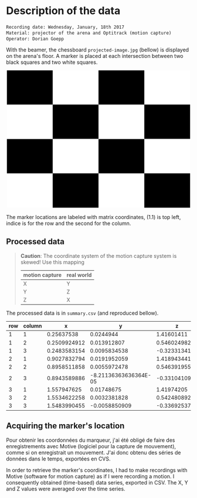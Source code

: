 # Description of the data

```
Recording date: Wednesday, January, 18th 2017
Material: projector of the arena and Optitrack (motion capture)
Operator: Dorian Goepp
```

With the beamer, the chessboard `projected-image.jpg` (bellow) is displayed on the arena's floor. A marker is placed at each intersection between two black squares and two white squares.

<!--![chessboard projected on the arena's floor](projected-image.jpg)-->
<center><img src="projected-image.jpg" alt="chessboard projected on the arena's floor" width=500/></center>

The marker locations are labeled with matrix coordinates, (1.1) is top left, indice is for the row and the second for the column.

## Processed data

> **Caution**: The coordinate system of the motion capture system is skewed! Use this mapping
>
> | motion capture | real world |
> |----------------|------------|
> | X              | Y          |
> | Y              | Z          |
> | Z              | X          |

The processed data is in `summary.csv` (and reproduced bellow).

| row | column | x            | y                     | z             |
|-----|--------|--------------|-----------------------|---------------|
| 1   | 1      | 0.25637538   | 0.0244944             | 1.41601411    |
| 1   | 2      | 0.2509924912 | 0.013912807           | 0.5460249825  |
| 1   | 3      | 0.2483583154 | 0.0095834538          | -0.3233134154 |
| 2   | 1      | 0.9027832794 | 0.0191952059          | 1.4189434412  |
| 2   | 2      | 0.8958511858 | 0.0055972478          | 0.5463919558  |
| 2   | 3      | 0.8943589886 | -8.21136363636364E-05 | -0.3310410909 |
| 3   | 1      | 1.557947625  | 0.01748675            | 1.41974205    |
| 3   | 2      | 1.5534622258 | 0.0032381828          | 0.5424808925  |
| 3   | 3      | 1.5483990455 | -0.0058850909         | -0.336925375  |

## Acquiring the marker's location

Pour obtenir les coordonnées du marqueur, j'ai été obligé de faire des enregistrements avec Motive (logiciel pour la capture de mouvement), comme si on enregistrait un mouvement. J'ai donc obtenu des séries de données dans le temps, exportées en CVS.

In order to retrieve the marker's coordinates, I had to make recordings with Motive (software for motion capture) as if I were recording a motion. I consequently obtained (time-based) data series, exported in CSV. The X, Y and Z values were averaged over the time series.